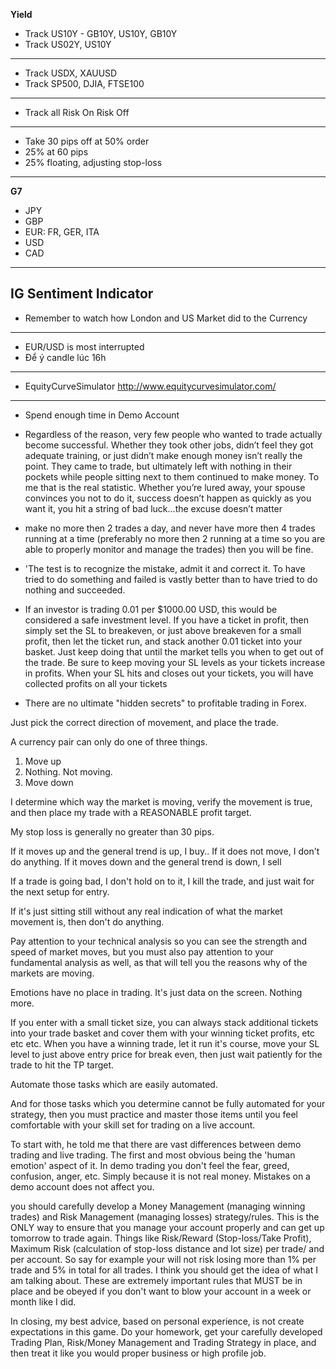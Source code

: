 **Yield**
* Track US10Y - GB10Y, US10Y, GB10Y
* Track US02Y, US10Y
---
* Track USDX, XAUUSD
* Track SP500, DJIA, FTSE100
---
* Track all Risk On Risk Off
---
* Take 30 pips off at 50% order
* 25% at 60 pips 
* 25% floating, adjusting stop-loss
---
**G7**
- JPY
- GBP
- EUR: FR, GER, ITA
- USD
- CAD
---
**IG Sentiment Indicator**
---
* Remember to watch how London and US Market did to the Currency
---
* EUR/USD is most interrupted
* Để ý candle lúc 16h
---
* EquityCurveSimulator
http://www.equitycurvesimulator.com/
---
* Spend enough time in Demo Account
* Regardless of the reason, very few people who wanted to trade actually become successful. Whether they took other jobs, didn’t feel they got adequate training, or just didn’t make enough money isn’t really the point. They came to trade, but ultimately left with nothing in their pockets while people sitting next to them continued to make money. To me that is the real statistic. Whether you’re lured away, your spouse convinces you not to do it, success doesn’t happen as quickly as you want it, you hit a string of bad luck…the excuse doesn’t matter 
* make no more then 2 trades a day, and never have more then 4 trades running at a time (preferably no more then 2 running at a time so you are able to properly monitor and manage the trades) then you will be fine.
* 'The test is to recognize the mistake, admit it and correct it. To have tried to do something and failed is vastly better than to have tried to do nothing and succeeded.

* If an investor is trading 0.01 per $1000.00 USD, this would be considered a safe investment level.
If you have a ticket in profit, then simply set the SL to breakeven, or just above breakeven for a small profit, then let
the ticket run, and stack another 0.01 ticket into your basket. 
Just keep doing that until the market tells you when to get out of the trade.
Be sure to keep moving your SL levels as your tickets increase in profits.
When your SL hits and closes out your tickets, you will have collected profits on all your tickets

* There are no ultimate "hidden secrets" to profitable trading in Forex.

Just pick the correct direction of movement, and place the trade.

A currency pair can only do one of three things.

1) Move up
2) Nothing. Not moving.
3) Move down

I determine which way the market is moving, verify the movement is true, and then place my trade with a REASONABLE profit target.

My stop loss is generally no greater than 30 pips.

If it moves up and the general trend is up, I buy..
If it does not move, I don't do anything.
If it moves down and the general trend is down, I sell

If a trade is going bad, I don't hold on to it, I kill the trade, and just wait for the next setup for entry. 

If it's just sitting still without any real indication of what the market movement is, then don't do anything.

Pay attention to your technical analysis so you can see the strength and speed of market moves, but you must also pay attention to your fundamental analysis as well, as that will tell you the reasons why of the markets are moving.

Emotions have no place in trading. It's just data on the screen. Nothing more.

If you enter with a small ticket size, you can always stack additional tickets into your trade basket and cover them with your winning ticket profits, etc etc etc.
When you have a winning trade, let it run it's course, move your SL level to just above entry price for break even, then just wait patiently for the trade to hit the TP target.

Automate those tasks which are easily automated.

And for those tasks which you determine cannot be fully automated for your strategy, then you must practice and master those items until you feel comfortable with your skill set for trading on a live account.

To start with, he told me that there are vast differences between demo trading and live trading. The first and most obvious being the 'human emotion' aspect of it. In demo trading you don't feel the fear, greed, confusion, anger, etc. Simply because it is not real money. Mistakes on a demo account does not affect you.

you should carefully develop a Money Management (managing winning trades) and Risk Management (managing losses) strategy/rules. This is the ONLY way to ensure that you manage your account properly and can get up tomorrow to trade again. Things like Risk/Reward (Stop-loss/Take Profit), Maximum Risk (calculation of stop-loss distance and lot size) per trade/ and per account. So say for example your will not risk losing more than 1% per trade and 5% in total for all trades. I think you should get the idea of what I am talking about. These are extremely important rules that MUST be in place and be obeyed if you don't want to blow your account in a week or month like I did.

In closing, my best advice, based on personal experience, is not create expectations in this game. Do your homework, get your carefully developed Trading Plan, Risk/Money Management and Trading Strategy in place, and then treat it like you would proper business or high profile job.
